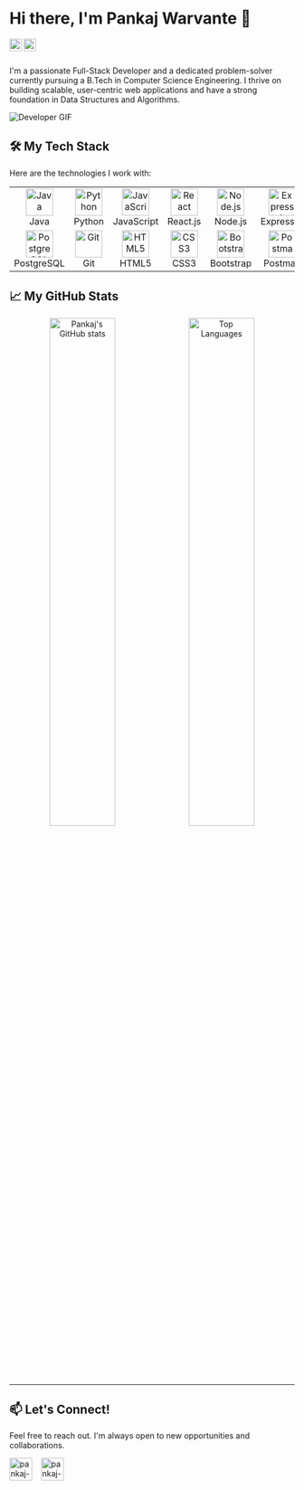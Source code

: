 # Hi there, I'm Pankaj Warvante 👋

<a href="[https://linkedin.com/in/pankaj-warvante](https://linkedin.com/in/pankaj-warvante)">
  <img align="left" alt="Pankaj's LinkedIn" width="22px" src="https://cdn.jsdelivr.net/npm/simple-icons@v3/icons/linkedin.svg" />
</a>
<a href="[https://github.com/warvantepankaj](https://github.com/warvantepankaj)">
  <img align="left" alt="Pankaj's Github" width="22px" src="https://cdn.jsdelivr.net/npm/simple-icons@v3/icons/github.svg" />
</a>

<br />
<br />

I'm a passionate Full-Stack Developer and a dedicated problem-solver currently pursuing a B.Tech in Computer Science Engineering. I thrive on building scalable, user-centric web applications and have a strong foundation in Data Structures and Algorithms.

![Developer GIF](https://media.giphy.com/media/v1.Y2lkPTc5MGI3NjExdWw0bHlsaXU3cmhoc3Bjc2Y2NWI3cDl1cHM1M3F5ZTVqZ3Q2cnNocyZlcD12MV9pbnRlcm5hbF9naWZfYnlfaWQmY3Q9Zw/2IudUHdI0l6hYpcyl5/giphy.gif)

## 🛠️ My Tech Stack

Here are the technologies I work with:

<table>
  <tr>
    <td align="center" width="96">
      <a href="#-front-end">
        <img src="https://www.vectorlogo.zone/logos/java/java-icon.svg" width="48" height="48" alt="Java" />
      </a>
      <br>Java
    </td>
    <td align="center" width="96">
      <a href="#-front-end">
        <img src="https://www.vectorlogo.zone/logos/python/python-icon.svg" width="48" height="48" alt="Python" />
      </a>
      <br>Python
    </td>
    <td align="center" width="96">
      <a href="#-front-end">
        <img src="https://www.vectorlogo.zone/logos/javascript/javascript-icon.svg" width="48" height="48" alt="JavaScript" />
      </a>
      <br>JavaScript
    </td>
    <td align="center" width="96">
      <a href="#-front-end">
        <img src="https://www.vectorlogo.zone/logos/reactjs/reactjs-icon.svg" width="48" height="48" alt="React" />
      </a>
      <br>React.js
    </td>
     <td align="center" width="96">
      <a href="#-front-end">
        <img src="https://www.vectorlogo.zone/logos/nodejs/nodejs-icon.svg" width="48" height="48" alt="Node.js" />
      </a>
      <br>Node.js
    </td>
     <td align="center" width="96">
      <a href="#-front-end">
        <img src="https://www.vectorlogo.zone/logos/expressjs/expressjs-icon.svg" width="48" height="48" alt="Express.js" />
      </a>
      <br>Express.js
    </td>
  </tr>
   <tr>
    <td align="center" width="96">
      <a href="#-front-end">
        <img src="https://www.vectorlogo.zone/logos/postgresql/postgresql-icon.svg" width="48" height="48" alt="PostgreSQL" />
      </a>
      <br>PostgreSQL
    </td>
    <td align="center" width="96">
      <a href="#-front-end">
        <img src="https://www.vectorlogo.zone/logos/git-scm/git-scm-icon.svg" width="48" height="48" alt="Git" />
      </a>
      <br>Git
    </td>
    <td align="center" width="96">
      <a href="#-front-end">
        <img src="https://skillicons.dev/icons?i=html" width="48" height="48" alt="HTML5" />
      </a>
      <br>HTML5
    </td>
    <td align="center" width="96">
      <a href="#-front-end">
        <img src="https://skillicons.dev/icons?i=css" width="48" height="48" alt="CSS3" />
      </a>
      <br>CSS3
    </td>
     <td align="center" width="96">
      <a href="#-front-end">
        <img src="https://skillicons.dev/icons?i=bootstrap" width="48" height="48" alt="Bootstrap" />
      </a>
      <br>Bootstrap
    </td>
     <td align="center" width="96">
      <a href="#-front-end">
        <img src="https://www.vectorlogo.zone/logos/getpostman/getpostman-icon.svg" width="48" height="48" alt="Postman" />
      </a>
      <br>Postman
    </td>
  </tr>
</table>

## 📈 My GitHub Stats

<p align="center">
  <img width="48%" src="https://github-readme-stats.vercel.app/api?username=warvantepankaj&show_icons=true&theme=radical" alt="Pankaj's GitHub stats" />
  <img width="48%" src="https://github-readme-stats.vercel.app/api/top-langs/?username=warvantepankaj&layout=compact&theme=radical" alt="Top Languages" />
</p>

---

## 📫 Let's Connect!

Feel free to reach out. I'm always open to new opportunities and collaborations.

<p align="left">
<a href="https://linkedin.com/in/pankaj-warvante" target="blank"><img align="center" src="https://skillicons.dev/icons?i=linkedin" alt="pankaj-warvante" height="40" width="40" /></a> &nbsp;&nbsp;
<a href="mailto:warvantepankaj@gmail.com"><img align="center" src="https://skillicons.dev/icons?i=gmail" alt="pankaj-warvante" height="40" width="40" /></a> &nbsp;&nbsp;
</p>
